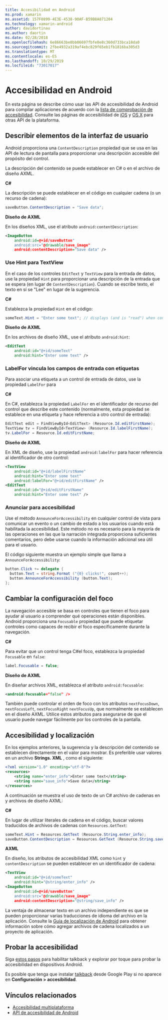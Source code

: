 ```yaml
---
title: Accesibilidad en Android
ms.prod: xamarin
ms.assetid: 157F0899-4E3E-4538-90AF-B59B8A871204
ms.technology: xamarin-android
author: davidortinau
ms.author: daortin
ms.date: 02/28/2018
ms.openlocfilehash: 6e86663be0bb06697fbfe0e8c360d733bca18da0
ms.sourcegitcommit: 2fbe4932a319af4ebc829f65eb1fb1816ba305d3
ms.translationtype: MT
ms.contentlocale: es-ES
ms.lasthandoff: 10/29/2019
ms.locfileid: "73017017"
---
```

# <a name="accessibility-on-android"></a>Accesibilidad en Android

En esta página se describe cómo usar las API de accesibilidad de Android para compilar aplicaciones de acuerdo con la [lista de comprobación de accesibilidad](~/cross-platform/app-fundamentals/accessibility.md).
Consulte las páginas de accesibilidad de [iOS](~/ios/app-fundamentals/accessibility.md) y [OS X](~/mac/app-fundamentals/accessibility.md) para otras API de la plataforma.

## <a name="describing-ui-elements"></a>Describir elementos de la interfaz de usuario

Android proporciona una `ContentDescription` propiedad que se usa en las API de lectura de pantalla para proporcionar una descripción accesible del propósito del control.

La descripción del contenido se puede establecer en C# o en el archivo de diseño AXML.

**C#**

La descripción se puede establecer en el código en cualquier cadena (o un recurso de cadena):

```csharp
saveButton.ContentDescription = "Save data";
```

**Diseño de AXML**

En los diseños XML, use el atributo `android:contentDescription`:

```xml
<ImageButton
    android:id=@+id/saveButton"
    android:src="@drawable/save_image"
    android:contentDescription="Save data" />
```

### <a name="use-hint-for-textview"></a>Use Hint para TextView

En el caso de los controles `EditText` y `TextView` para la entrada de datos, use la propiedad `Hint` para proporcionar una descripción de la entrada que se espera (en lugar de `ContentDescription`).
Cuando se escribe texto, el texto en sí se "Lee" en lugar de la sugerencia.

**C#**

Establezca la propiedad `Hint` en el código:

```csharp
someText.Hint = "Enter some text"; // displays (and is "read") when control is empty
```

**Diseño de AXML**

En los archivos de diseño XML, use el atributo `android:hint`:

```xml
<EditText
    android:id="@+id/someText"
    android:hint="Enter some text" />
```

### <a name="labelfor-links-input-fields-with-labels"></a>LabelFor vincula los campos de entrada con etiquetas

Para asociar una etiqueta a un control de entrada de datos, use la propiedad `LabelFor` para

**C#**

En C#, establezca la propiedad `LabelFor` en el identificador de recurso del control que describe este contenido (normalmente, esta propiedad se establece en una etiqueta y hace referencia a otro control de entrada):

```csharp
EditText edit = FindViewById<EditText> (Resource.Id.editFirstName);
TextView tv = FindViewById<TextView> (Resource.Id.labelFirstName);
tv.LabelFor = Resource.Id.editFirstName;
```

**Diseño de AXML**

En XML de diseño, use la propiedad `android:labelFor` para hacer referencia al identificador de otro control:

```xml
<TextView
    android:id="@+id/labelFirstName"
    android:hint="Enter some text"
    android:labelFor="@+id/editFirstName" />
<EditText
    android:id="@+id/editFirstName"
    android:hint="Enter some text" />
```

### <a name="announce-for-accessibility"></a>Anunciar para accesibilidad

Use el método `AnnounceForAccessibility` en cualquier control de vista para comunicar un evento o un cambio de estado a los usuarios cuando está habilitada la accesibilidad. Este método no es necesario para la mayoría de las operaciones en las que la narración integrada proporciona suficientes comentarios, pero debe usarse cuando la información adicional sea útil para el usuario.

El código siguiente muestra un ejemplo simple que llama a `AnnounceForAccessibility`:

```csharp
button.Click += delegate {
  button.Text = string.Format ("{0} clicks!", count++);
  button.AnnounceForAccessibility (button.Text);
};
```

## <a name="changing-focus-settings"></a>Cambiar la configuración del foco

La navegación accesible se basa en controles que tienen el foco para ayudar al usuario a comprender qué operaciones están disponibles. Android proporciona una `Focusable` propiedad que puede etiquetar controles como capaces de recibir el foco específicamente durante la navegación.

**C#**

Para evitar que un control tenga C#el foco, establezca la propiedad `Focusable` en `false`:

```csharp
label.Focusable = false;
```

**Diseño de AXML**

En diseñar archivos XML, establezca el atributo `android:focusable`:

```xml
<android:focusable="false" />
```

También puede controlar el orden de foco con los atributos `nextFocusDown`, `nextFocusLeft`, `nextFocusRight` `nextFocusUp`, que normalmente se establecen en el diseño AXML. Utilice estos atributos para asegurarse de que el usuario puede navegar fácilmente por los controles de la pantalla.

## <a name="accessibility-and-localization"></a>Accesibilidad y localización

En los ejemplos anteriores, la sugerencia y la descripción del contenido se establecen directamente en el valor para mostrar. Es preferible usar valores en un archivo **Strings. XML** , como el siguiente:

```xml
<?xml version="1.0" encoding="utf-8"?>
<resources>
    <string name="enter_info">Enter some text</string>
    <string name="save_info">Save data</string>
</resources>
```

A continuación se muestra el uso de texto de un C# archivo de cadenas en y archivos de diseño AXML:

**C#**

En lugar de utilizar literales de cadena en el código, buscar valores traducidos de archivos de cadenas con `Resources.GetText`:

```csharp
someText.Hint = Resources.GetText (Resource.String.enter_info);
saveButton.ContentDescription = Resources.GetText (Resource.String.save_info);
```

**AXML**

En diseño, los atributos de accesibilidad XML como `hint` y `contentDescription` se pueden establecer en un identificador de cadena:

```xml
<TextView
    android:id="@+id/someText"
    android:hint="@string/enter_info" />
<ImageButton
    android:id=@+id/saveButton"
    android:src="@drawable/save_image"
    android:contentDescription="@string/save_info" />
```

La ventaja de almacenar texto en un archivo independiente es que se pueden proporcionar varias traducciones de idioma del archivo en la aplicación. Consulte la [Guía de localización de Android](~/android/app-fundamentals/localization.md) para obtener información sobre cómo agregar archivos de cadena localizados a un proyecto de aplicación.

## <a name="testing-accessibility"></a>Probar la accesibilidad

Siga [estos pasos](https://developer.android.com/training/accessibility/testing.html#how-to) para habilitar talkback y explorar por toque para probar la accesibilidad en dispositivos Android.

Es posible que tenga que instalar [talkback](https://play.google.com/store/apps/details?id=com.google.android.marvin.talkback) desde Google Play si no aparece en **Configuración > accesibilidad**.

## <a name="related-links"></a>Vínculos relacionados

- [Accesibilidad multiplataforma](~/cross-platform/app-fundamentals/accessibility.md)
- [API de accesibilidad de Android](https://developer.android.com/guide/topics/ui/accessibility/index.html)
